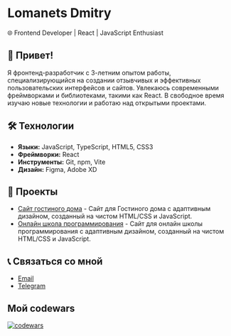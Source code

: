 # Lomanets Dmitry
🌐 Frontend Developer | React | JavaScript Enthusiast

## 👋 Привет!
Я фронтенд-разработчик с 3-летним опытом работы, специализирующийся на создании отзывчивых и эффективных пользовательских интерфейсов и сайтов. Увлекаюсь современными фреймворками и библиотеками, такими как React. В свободное время изучаю новые технологии и работаю над открытыми проектами.

## 🛠 Технологии
- **Языки:** JavaScript, TypeScript, HTML5, CSS3
- **Фреймворки:** React
- **Инструменты:** Git, npm, Vite
- **Дизайн:** Figma, Adobe XD

## 🚀 Проекты
- [Сайт гостиного дома](https://github.com/Lomanets/guest_house) - Сайт для Гостиного дома с адаптивным дизайном, созданный на чистом HTML/CSS и JavaScript.
- [Онлайн школа программирования](https://github.com/Lomanets/codeoflogic) - Сайт для онлайн школы программирования с адаптивным дизайном, созданный на чистом HTML/CSS и JavaScript.


## 📞 Связаться со мной
- [Email](mailto:dimalomanec@gmail.com)
- [Telegram](https://t.me/DmitriyLom/)


## Мой codewars
[![codewars](https://www.codewars.com/users/Lomanets/badges/large)](https://www.codewars.com/users/Lomanets)   


